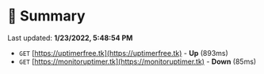 # 📖 Summary
Last updated: **1/23/2022, 5:48:54 PM**

- `GET` [https://uptimerfree.tk](https://uptimerfree.tk) - **Up** (893ms)
- `GET` [https://monitoruptimer.tk](https://monitoruptimer.tk) - **Down** (85ms)
